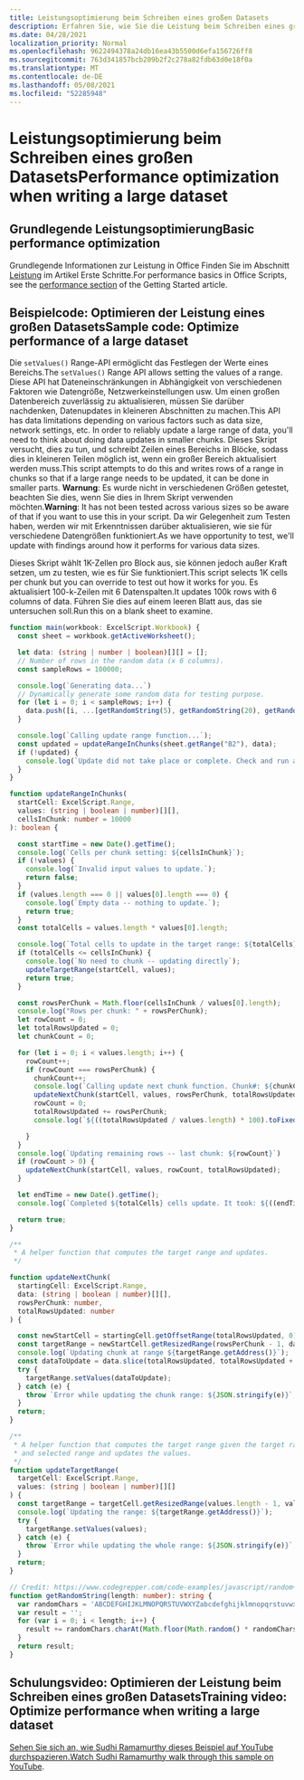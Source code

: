 ```yaml
---
title: Leistungsoptimierung beim Schreiben eines großen Datasets
description: Erfahren Sie, wie Sie die Leistung beim Schreiben eines großen Datasets in skripts Office optimieren.
ms.date: 04/28/2021
localization_priority: Normal
ms.openlocfilehash: 9622494378a24db16ea43b5500d6efa156726ff8
ms.sourcegitcommit: 763d341857bcb209b2f2c278a82fdb63d0e18f0a
ms.translationtype: MT
ms.contentlocale: de-DE
ms.lasthandoff: 05/08/2021
ms.locfileid: "52285948"
---
```

# <a name="performance-optimization-when-writing-a-large-dataset"></a><span data-ttu-id="cf611-103">Leistungsoptimierung beim Schreiben eines großen Datasets</span><span class="sxs-lookup"><span data-stu-id="cf611-103">Performance optimization when writing a large dataset</span></span>

## <a name="basic-performance-optimization"></a><span data-ttu-id="cf611-104">Grundlegende Leistungsoptimierung</span><span class="sxs-lookup"><span data-stu-id="cf611-104">Basic performance optimization</span></span>

<span data-ttu-id="cf611-105">Grundlegende Informationen zur Leistung in Office Finden Sie im Abschnitt [Leistung](getting-started.md#basic-performance-considerations) im Artikel Erste Schritte.</span><span class="sxs-lookup"><span data-stu-id="cf611-105">For performance basics in Office Scripts, see the [performance section](getting-started.md#basic-performance-considerations) of the Getting Started article.</span></span>

## <a name="sample-code-optimize-performance-of-a-large-dataset"></a><span data-ttu-id="cf611-106">Beispielcode: Optimieren der Leistung eines großen Datasets</span><span class="sxs-lookup"><span data-stu-id="cf611-106">Sample code: Optimize performance of a large dataset</span></span>

<span data-ttu-id="cf611-107">Die `setValues()` Range-API ermöglicht das Festlegen der Werte eines Bereichs.</span><span class="sxs-lookup"><span data-stu-id="cf611-107">The `setValues()` Range API allows setting the values of a range.</span></span> <span data-ttu-id="cf611-108">Diese API hat Dateneinschränkungen in Abhängigkeit von verschiedenen Faktoren wie Datengröße, Netzwerkeinstellungen usw. Um einen großen Datenbereich zuverlässig zu aktualisieren, müssen Sie darüber nachdenken, Datenupdates in kleineren Abschnitten zu machen.</span><span class="sxs-lookup"><span data-stu-id="cf611-108">This API has data limitations depending on various factors such as data size, network settings, etc. In order to reliably update a large range of data, you'll need to think about doing data updates in smaller chunks.</span></span> <span data-ttu-id="cf611-109">Dieses Skript versucht, dies zu tun, und schreibt Zeilen eines Bereichs in Blöcke, sodass dies in kleineren Teilen möglich ist, wenn ein großer Bereich aktualisiert werden muss.</span><span class="sxs-lookup"><span data-stu-id="cf611-109">This script attempts to do this and writes rows of a range in chunks so that if a large range needs to be updated, it can be done in smaller parts.</span></span> <span data-ttu-id="cf611-110">**Warnung**: Es wurde nicht in verschiedenen Größen getestet, beachten Sie dies, wenn Sie dies in Ihrem Skript verwenden möchten.</span><span class="sxs-lookup"><span data-stu-id="cf611-110">**Warning**: It has not been tested across various sizes so be aware of that if you want to use this in your script.</span></span> <span data-ttu-id="cf611-111">Da wir Gelegenheit zum Testen haben, werden wir mit Erkenntnissen darüber aktualisieren, wie sie für verschiedene Datengrößen funktioniert.</span><span class="sxs-lookup"><span data-stu-id="cf611-111">As we have opportunity to test, we'll update with findings around how it performs for various data sizes.</span></span>

<span data-ttu-id="cf611-112">Dieses Skript wählt 1K-Zellen pro Block aus, sie können jedoch außer Kraft setzen, um zu testen, wie es für Sie funktioniert.</span><span class="sxs-lookup"><span data-stu-id="cf611-112">This script selects 1K cells per chunk but you can override to test out how it works for you.</span></span> <span data-ttu-id="cf611-113">Es aktualisiert 100-k-Zeilen mit 6 Datenspalten.</span><span class="sxs-lookup"><span data-stu-id="cf611-113">It updates 100k rows with 6 columns of data.</span></span> <span data-ttu-id="cf611-114">Führen Sie dies auf einem leeren Blatt aus, das sie untersuchen soll.</span><span class="sxs-lookup"><span data-stu-id="cf611-114">Run this on a blank sheet to examine.</span></span>

```TypeScript
function main(workbook: ExcelScript.Workbook) {
  const sheet = workbook.getActiveWorksheet();

  let data: (string | number | boolean)[][] = [];
  // Number of rows in the random data (x 6 columns).
  const sampleRows = 100000;

  console.log(`Generating data...`)
  // Dynamically generate some random data for testing purpose. 
  for (let i = 0; i < sampleRows; i++) {
    data.push([i, ...[getRandomString(5), getRandomString(20), getRandomString(10), Math.random()], "Sample data"]);
  }

  console.log(`Calling update range function...`);
  const updated = updateRangeInChunks(sheet.getRange("B2"), data);
  if (!updated) {
    console.log(`Update did not take place or complete. Check and run again.`);
  }
}

function updateRangeInChunks(
  startCell: ExcelScript.Range,
  values: (string | boolean | number)[][],
  cellsInChunk: number = 10000
): boolean {

  const startTime = new Date().getTime();
  console.log(`Cells per chunk setting: ${cellsInChunk}`);
  if (!values) {
    console.log(`Invalid input values to update.`);
    return false;
  }
  if (values.length === 0 || values[0].length === 0) {
    console.log(`Empty data -- nothing to update.`);
    return true;
  }
  const totalCells = values.length * values[0].length;

  console.log(`Total cells to update in the target range: ${totalCells}`);
  if (totalCells <= cellsInChunk) {
    console.log(`No need to chunk -- updating directly`);
    updateTargetRange(startCell, values);
    return true;
  }

  const rowsPerChunk = Math.floor(cellsInChunk / values[0].length);
  console.log("Rows per chunk: " + rowsPerChunk);
  let rowCount = 0;
  let totalRowsUpdated = 0;
  let chunkCount = 0;

  for (let i = 0; i < values.length; i++) {
    rowCount++;
    if (rowCount === rowsPerChunk) {
      chunkCount++;
      console.log(`Calling update next chunk function. Chunk#: ${chunkCount}`);
      updateNextChunk(startCell, values, rowsPerChunk, totalRowsUpdated);
      rowCount = 0;
      totalRowsUpdated += rowsPerChunk;
      console.log(`${((totalRowsUpdated / values.length) * 100).toFixed(1)}% Done`);

    }
  }
  console.log(`Updating remaining rows -- last chunk: ${rowCount}`)
  if (rowCount > 0) {
    updateNextChunk(startCell, values, rowCount, totalRowsUpdated);
  }

  let endTime = new Date().getTime();
  console.log(`Completed ${totalCells} cells update. It took: ${((endTime - startTime) / 1000).toFixed(6)} seconds to complete. ${((((endTime  - startTime) / 1000)) / cellsInChunk).toFixed(8)} seconds per ${cellsInChunk} cells-chunk.`);

  return true;
}

/**
 * A helper function that computes the target range and updates. 
 */

function updateNextChunk(
  startingCell: ExcelScript.Range,
  data: (string | boolean | number)[][],
  rowsPerChunk: number,
  totalRowsUpdated: number
) {

  const newStartCell = startingCell.getOffsetRange(totalRowsUpdated, 0);
  const targetRange = newStartCell.getResizedRange(rowsPerChunk - 1, data[0].length - 1);
  console.log(`Updating chunk at range ${targetRange.getAddress()}`);
  const dataToUpdate = data.slice(totalRowsUpdated, totalRowsUpdated + rowsPerChunk);
  try {
    targetRange.setValues(dataToUpdate);
  } catch (e) {
    throw `Error while updating the chunk range: ${JSON.stringify(e)}`;
  }
  return;
}

/**
 * A helper function that computes the target range given the target range's starting cell
 * and selected range and updates the values.
 */
function updateTargetRange(
  targetCell: ExcelScript.Range,
  values: (string | boolean | number)[][]
) {
  const targetRange = targetCell.getResizedRange(values.length - 1, values[0].length - 1);
  console.log(`Updating the range: ${targetRange.getAddress()}`);
  try {
    targetRange.setValues(values);
  } catch (e) {
    throw `Error while updating the whole range: ${JSON.stringify(e)}`;
  }
  return;
}

// Credit: https://www.codegrepper.com/code-examples/javascript/random+text+generator+javascript
function getRandomString(length: number): string {
  var randomChars = 'ABCDEFGHIJKLMNOPQRSTUVWXYZabcdefghijklmnopqrstuvwxyz0123456789';
  var result = '';
  for (var i = 0; i < length; i++) {
    result += randomChars.charAt(Math.floor(Math.random() * randomChars.length));
  }
  return result;
}
```

## <a name="training-video-optimize-performance-when-writing-a-large-dataset"></a><span data-ttu-id="cf611-115">Schulungsvideo: Optimieren der Leistung beim Schreiben eines großen Datasets</span><span class="sxs-lookup"><span data-stu-id="cf611-115">Training video: Optimize performance when writing a large dataset</span></span>

<span data-ttu-id="cf611-116">[Sehen Sie sich an, wie Sudhi Ramamurthy dieses Beispiel auf YouTube durchspazieren.](https://youtu.be/BP9Kp0Ltj7U)</span><span class="sxs-lookup"><span data-stu-id="cf611-116">[Watch Sudhi Ramamurthy walk through this sample on YouTube](https://youtu.be/BP9Kp0Ltj7U).</span></span>
